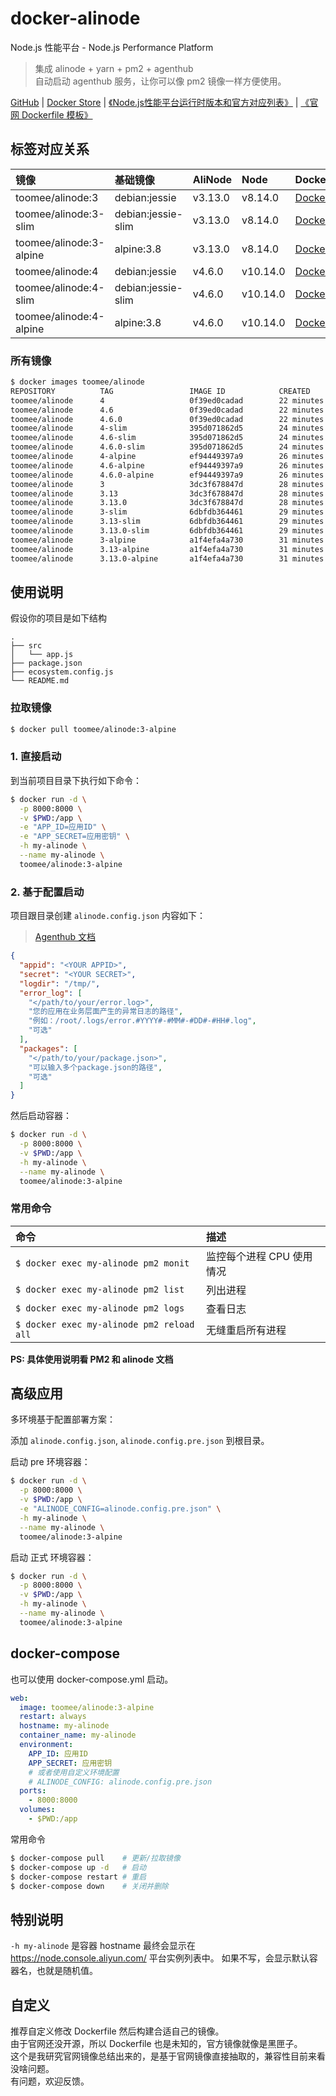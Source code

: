 # docker-alinode

Node.js 性能平台 - Node.js Performance Platform  

> 集成 alinode + yarn + pm2 + agenthub  
> 自动启动 agenthub 服务，让你可以像 pm2 镜像一样方便使用。  

[GitHub](https://github.com/toomeefed/docker-alinode)
|
[Docker Store](https://store.docker.com/r/toomee/alinode)
|
[《Node.js性能平台运行时版本和官方对应列表》](https://help.aliyun.com/knowledge_detail/60811.html)
|
[《官网 Dockerfile 模板》](https://github.com/toomeefed/docker-alinode/tree/master/official)

## 标签对应关系

镜像 | 基础镜像 | AliNode | Node | Dockerfile
:-- | :-- | :-- | :-- | :--
toomee/alinode:3 | debian:jessie | v3.13.0 | v8.14.0 | [Dockerfile](https://github.com/toomeefed/docker-alinode/blob/master/3/jessie/Dockerfile)
toomee/alinode:3-slim | debian:jessie-slim | v3.13.0 | v8.14.0 | [Dockerfile](https://github.com/toomeefed/docker-alinode/blob/master/3/slim/Dockerfile)
toomee/alinode:3-alpine | alpine:3.8 | v3.13.0 | v8.14.0 | [Dockerfile](https://github.com/toomeefed/docker-alinode/blob/master/3/alpine/Dockerfile)
toomee/alinode:4 | debian:jessie | v4.6.0 | v10.14.0 | [Dockerfile](https://github.com/toomeefed/docker-alinode/blob/master/4/jessie/Dockerfile)
toomee/alinode:4-slim | debian:jessie-slim | v4.6.0 | v10.14.0 | [Dockerfile](https://github.com/toomeefed/docker-alinode/blob/master/4/slim/Dockerfile)
toomee/alinode:4-alpine | alpine:3.8 | v4.6.0 | v10.14.0 | [Dockerfile](https://github.com/toomeefed/docker-alinode/blob/master/4/alpine/Dockerfile)


### 所有镜像

```sh
$ docker images toomee/alinode
REPOSITORY          TAG                 IMAGE ID            CREATED             SIZE
toomee/alinode      4                   0f39ed0cadad        22 minutes ago      262MB
toomee/alinode      4.6                 0f39ed0cadad        22 minutes ago      262MB
toomee/alinode      4.6.0               0f39ed0cadad        22 minutes ago      262MB
toomee/alinode      4-slim              395d071862d5        24 minutes ago      214MB
toomee/alinode      4.6-slim            395d071862d5        24 minutes ago      214MB
toomee/alinode      4.6.0-slim          395d071862d5        24 minutes ago      214MB
toomee/alinode      4-alpine            ef94449397a9        26 minutes ago      98.3MB
toomee/alinode      4.6-alpine          ef94449397a9        26 minutes ago      98.3MB
toomee/alinode      4.6.0-alpine        ef94449397a9        26 minutes ago      98.3MB
toomee/alinode      3                   3dc3f678847d        28 minutes ago      257MB
toomee/alinode      3.13                3dc3f678847d        28 minutes ago      257MB
toomee/alinode      3.13.0              3dc3f678847d        28 minutes ago      257MB
toomee/alinode      3-slim              6dbfdb364461        29 minutes ago      210MB
toomee/alinode      3.13-slim           6dbfdb364461        29 minutes ago      210MB
toomee/alinode      3.13.0-slim         6dbfdb364461        29 minutes ago      210MB
toomee/alinode      3-alpine            a1f4efa4a730        31 minutes ago      98.3MB
toomee/alinode      3.13-alpine         a1f4efa4a730        31 minutes ago      98.3MB
toomee/alinode      3.13.0-alpine       a1f4efa4a730        31 minutes ago      98.3MB
```

## 使用说明

假设你的项目是如下结构

```
.
├── src
│   └── app.js
├── package.json
├── ecosystem.config.js
└── README.md
```

### 拉取镜像

```sh
$ docker pull toomee/alinode:3-alpine
```

### 1. 直接启动

到当前项目目录下执行如下命令：

```sh
$ docker run -d \
  -p 8000:8000 \
  -v $PWD:/app \
  -e "APP_ID=应用ID" \
  -e "APP_SECRET=应用密钥" \
  -h my-alinode \
  --name my-alinode \
  toomee/alinode:3-alpine
```

### 2. 基于配置启动

项目跟目录创建 `alinode.config.json` 内容如下：

> [Agenthub 文档](https://github.com/aliyun-node/agenthub)

```json
{
  "appid": "<YOUR APPID>",
  "secret": "<YOUR SECRET>",
  "logdir": "/tmp/",
  "error_log": [
    "</path/to/your/error.log>",
    "您的应用在业务层面产生的异常日志的路径",
    "例如：/root/.logs/error.#YYYY#-#MM#-#DD#-#HH#.log",
    "可选"
  ],
  "packages": [
    "</path/to/your/package.json>",
    "可以输入多个package.json的路径",
    "可选"
  ]
}
```

然后启动容器：

```sh
$ docker run -d \
  -p 8000:8000 \
  -v $PWD:/app \
  -h my-alinode \
  --name my-alinode \
  toomee/alinode:3-alpine
```

### 常用命令

命令 | 描述
:-- | :--
`$ docker exec my-alinode pm2 monit` | 监控每个进程 CPU 使用情况
`$ docker exec my-alinode pm2 list` | 列出进程
`$ docker exec my-alinode pm2 logs` | 查看日志
`$ docker exec my-alinode pm2 reload all` | 无缝重启所有进程

**PS: 具体使用说明看 PM2 和 alinode 文档**


## 高级应用

多环境基于配置部署方案：

添加 `alinode.config.json`, `alinode.config.pre.json` 到根目录。

启动 pre 环境容器：

```sh
$ docker run -d \
  -p 8000:8000 \
  -v $PWD:/app \
  -e "ALINODE_CONFIG=alinode.config.pre.json" \
  -h my-alinode \
  --name my-alinode \
  toomee/alinode:3-alpine
```

启动 正式 环境容器：

```sh
$ docker run -d \
  -p 8000:8000 \
  -v $PWD:/app \
  -h my-alinode \
  --name my-alinode \
  toomee/alinode:3-alpine
```

## docker-compose

也可以使用 docker-compose.yml 启动。

```yml
web:
  image: toomee/alinode:3-alpine
  restart: always
  hostname: my-alinode
  container_name: my-alinode
  environment:
    APP_ID: 应用ID
    APP_SECRET: 应用密钥
    # 或者使用自定义环境配置
    # ALINODE_CONFIG: alinode.config.pre.json
  ports:
    - 8000:8000
  volumes:
    - $PWD:/app
```

常用命令

```sh
$ docker-compose pull    # 更新/拉取镜像
$ docker-compose up -d   # 启动
$ docker-compose restart # 重启
$ docker-compose down    # 关闭并删除
```

## 特别说明

`-h my-alinode` 是容器 hostname 最终会显示在 <https://node.console.aliyun.com/> 平台实例列表中。
如果不写，会显示默认容器名，也就是随机值。

## 自定义

推荐自定义修改 Dockerfile 然后构建合适自己的镜像。  
由于官网还没开源，所以 Dockerfile 也是未知的，官方镜像就像是黑匣子。  
这个是我研究官网镜像总结出来的，是基于官网镜像直接抽取的，兼容性目前来看没啥问题。  
有问题，欢迎反馈。
